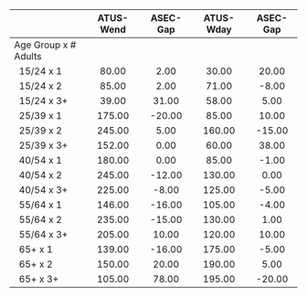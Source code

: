 
|                      |    ATUS-Wend |     ASEC-Gap |    ATUS-Wday |     ASEC-Gap |
| -------------------- | :----------: | :----------: | :----------: | :----------: |
| Age Group x # Adults |              |              |              |              |
| &nbsp;&nbsp;15/24 x 1 |        80.00 |         2.00 |        30.00 |        20.00 |
| &nbsp;&nbsp;15/24 x 2 |        85.00 |         2.00 |        71.00 |        -8.00 |
| &nbsp;&nbsp;15/24 x 3+ |        39.00 |        31.00 |        58.00 |         5.00 |
| &nbsp;&nbsp;25/39 x 1 |       175.00 |       -20.00 |        85.00 |        10.00 |
| &nbsp;&nbsp;25/39 x 2 |       245.00 |         5.00 |       160.00 |       -15.00 |
| &nbsp;&nbsp;25/39 x 3+ |       152.00 |         0.00 |        60.00 |        38.00 |
| &nbsp;&nbsp;40/54 x 1 |       180.00 |         0.00 |        85.00 |        -1.00 |
| &nbsp;&nbsp;40/54 x 2 |       245.00 |       -12.00 |       130.00 |         0.00 |
| &nbsp;&nbsp;40/54 x 3+ |       225.00 |        -8.00 |       125.00 |        -5.00 |
| &nbsp;&nbsp;55/64 x 1 |       146.00 |       -16.00 |       105.00 |        -4.00 |
| &nbsp;&nbsp;55/64 x 2 |       235.00 |       -15.00 |       130.00 |         1.00 |
| &nbsp;&nbsp;55/64 x 3+ |       205.00 |        10.00 |       120.00 |        10.00 |
| &nbsp;&nbsp;65+ x 1  |       139.00 |       -16.00 |       175.00 |        -5.00 |
| &nbsp;&nbsp;65+ x 2  |       150.00 |        20.00 |       190.00 |         5.00 |
| &nbsp;&nbsp;65+ x 3+ |       105.00 |        78.00 |       195.00 |       -20.00 |

